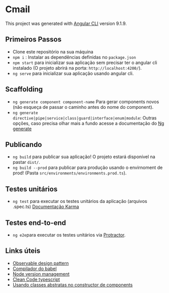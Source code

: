 # Cmail

This project was generated with [Angular CLI](https://github.com/angular/angular-cli) version 9.1.9.

## Primeiros Passos
 - Clone este repositório na sua máquina
 - `npm i` : Instalar as dependências definidas no `package.json`
 - `npm start` para inicializar sua aplicação sem precisar ter o angular cli instalado (O projeto abrirá na porta: `http://localhost:4200/`).
 - `ng serve` para inicializar sua aplicação usando angular cli.
 

 
## Scaffolding

- `ng generate component component-name` Para gerar components novos (não esqueça de passar o caminho antes do nome do component).
- `ng generate directive|pipe|service|class|guard|interface|enum|module`: Outras opções, caso precisa olhar mais a fundo acesse a documentação do [Ng generate](https://angular.io/cli/generate)

## Publicando

- `ng build` para publicar sua aplicação! O projeto estará disponível na pastar `dist/`.
- `ng build --prod` para publicar para produção usando o envirnoment de prod! (Pasta `src/environments/environments.prod.ts`).

## Testes unitários
- `ng test` para executar os testes unitários da aplicação (arquivos .spec.ts) [Documentação Karma](https://karma-runner.github.io)

## Testes end-to-end

- `ng e2e`para executar os testes unitários via [Protractor](http://www.protractortest.org/).


## Links úteis
 - [Observable design pattern](https://refactoring.guru/pt-br/design-patterns/observer)
 - [Compilador do babel](https://babeljs.io/repl#?browsers=&build=&builtIns=false&spec=false&loose=false&code_lz=MYewdgzgLgBARgVylcMC8MAUAHATibCASnQD4YBvAKBlplEhABsBTAOiZAHMd9CiA3FQC-QA&debug=false&forceAllTransforms=false&shippedProposals=false&circleciRepo=&evaluate=false&fileSize=false&timeTravel=false&sourceType=module&lineWrap=true&presets=es2015%2Creact%2Cstage-2&prettier=false&targets=&version=7.10.5&externalPlugins=)
- [Node version management](https://github.com/tj/n)
- [Clean Code typescript](https://github.com/labs42io/clean-code-typescript) 
- [Usando classes abstratas no constructor de components](https://stackblitz.com/edit/angular-yqvlv7?file=src%2Fapp%2Fapp.module.ts)
